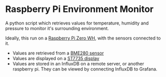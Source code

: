 # Raspberry Pi Environment Monitor

A python script which retrieves values for temperature, humidity and pressure to monitor it's surrounding environment. 

Ideally, this run on a [Raspberry Pi Zero WH](https://thepihut.com/products/raspberry-pi-zero-wh-with-pre-soldered-header), with the sensors connected to it.

* Values are retrieved from a [BME280 sensor](https://www.amazon.co.uk/GY-BME280-Precision-Barometric-Temperature-Raspberry/dp/B0799JRDKJ/ref=sr_1_4?crid=I5M7YD4U1IU&keywords=bme280&qid=1672434525&s=electronics&sprefix=bme280%2Celectronics%2C97&sr=1-4)
* Values are displayed on a [ST7735 display](https://www.amazon.co.uk/Display-Control-Horizontal-vertical-Adjustment-default/dp/B07FKX67WN)
* Values are stored in an InfluxDB on a remote server, or another raspberry pi. They can be viewed by connecting InfluxDB to Grafana.
